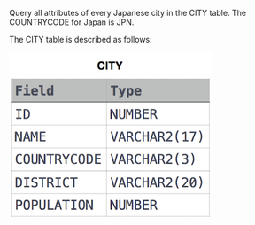 Query all attributes of every Japanese city in the CITY table. The COUNTRYCODE for Japan is JPN.

The CITY table is described as follows: 

![table](table.jpg)

